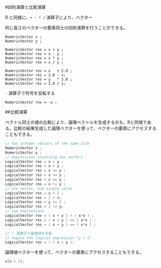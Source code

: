 #四則演算と比較演算

R と同様に、`+ - * /` 演算子により、ベクター


同じ長さのベクターの要素同士の四則演算を行うことができる。

```
NumericVector x ;
NumericVector y ;

NumericVector res = x + y ;
NumericVector res = x - y ;
NumericVector res = x * y ;
NumericVector res = x / y ;

NumericVector res = x   + 2.0 ;
NumericVector res = 2.0 - x;
NumericVector res = y   * 2.0 ;
NumericVector res = 2.0 / y;
```

`-` 演算子で符号を反転する

```
NumericVector res = -x ;
```

##比較演算

ベクトル同士の値の比較により、論理ベクトルを生成するのも、Rと同様である。比較の結果生成した論理ベクターを使って、ベクターの要素にアクセスすることもできる。

```cpp
// two integer vectors of the same size
NumericVector x ;
NumericVector y ;
// expressions involving two vectors
LogicalVector res = x < y ;
LogicalVector res = x > y ;
LogicalVector res = x <= y ;
LogicalVector res = x >= y ;
LogicalVector res = x == y ;
LogicalVector res = x != y ;
// one vector, one single value
LogicalVector res = x < 2 ;
LogicalVector res = 2 > x;
LogicalVector res = y <= 2 ;
LogicalVector res = 2 != y;
// two expressions
LogicalVector res = ( x + y ) < ( x*x ) ;
LogicalVector res = ( x + y ) >= ( x*x ) ;
LogicalVector res = ( x + y ) == ( x*x ) ;

// ! 演算子で論理値を反転
// negate the logical expression "y < z"
LogicalVector res = ! ( x < y );
```


論理値ベクターを使って、ベクターの要素にアクセスすることもできる。

```cpp
x[x < 2];
```